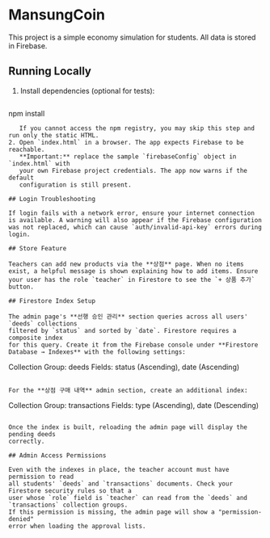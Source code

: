# MansungCoin

This project is a simple economy simulation for students. All data is stored in Firebase.

## Running Locally

1. Install dependencies (optional for tests):
   ```
npm install
```
   If you cannot access the npm registry, you may skip this step and run only the static HTML.
2. Open `index.html` in a browser. The app expects Firebase to be reachable.
   **Important:** replace the sample `firebaseConfig` object in `index.html` with
   your own Firebase project credentials. The app now warns if the default
   configuration is still present.

## Login Troubleshooting

If login fails with a network error, ensure your internet connection is available. A warning will also appear if the Firebase configuration was not replaced, which can cause `auth/invalid-api-key` errors during login.

## Store Feature

Teachers can add new products via the **상점** page. When no items exist, a helpful message is shown explaining how to add items. Ensure your user has the role `teacher` in Firestore to see the `+ 상품 추가` button.

## Firestore Index Setup

The admin page's **선행 승인 관리** section queries across all users' `deeds` collections
filtered by `status` and sorted by `date`. Firestore requires a composite index
for this query. Create it from the Firebase console under **Firestore
Database → Indexes** with the following settings:

```
Collection Group: deeds
Fields: status (Ascending), date (Ascending)
```

For the **상점 구매 내역** admin section, create an additional index:

```
Collection Group: transactions
Fields: type (Ascending), date (Descending)
```

Once the index is built, reloading the admin page will display the pending deeds
correctly.

## Admin Access Permissions

Even with the indexes in place, the teacher account must have permission to read
all students' `deeds` and `transactions` documents. Check your Firestore security rules so that a
user whose `role` field is `teacher` can read from the `deeds` and `transactions` collection groups.
If this permission is missing, the admin page will show a "permission-denied"
error when loading the approval lists.
